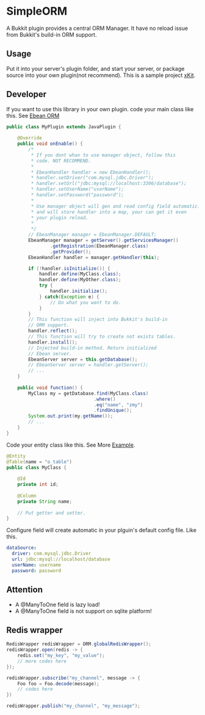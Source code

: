 # SimpleORM
A Bukkit plugin provides a central ORM Manager. It have no reload issue from
Bukkit's build-in ORM support.

## Usage
Put it into your server's plugin folder, and start your server,
or package source into your own plugin(not recommend).
This is a sample project [xKit](https://github.com/caoli5288/xKit).

## Developer
If you want to use this library in your own plugin. code your main
class like this. See [Ebean ORM](http://avaje.org/ebean/documentation.html)
```java
public class MyPlugin extends JavaPlugin {
    
    @Override
    public void onEnable() {
        /*
         * If you dont whan to use manager object, follow this
         * code. NOT RECOMMEND.
         *
         * EbeanHandler handler = new EbeanHandler();
         * handler.setDriver("com.mysql.jdbc.Driver");
         * handler.setUrl("jdbc:mysql://localhost:3306/database");
         * handler.setUserName("userName");
         * handler.setPassword("password");
         *
         * Use manager object will gen and read config field automatic.
         * and will store handler into a map, your can get it even
         * your plugin reload.
         *
         */
        // EbeanManager manager = EbeanManager.DEFAULT;
        EbeanManager manager = getServer().getServicesManager()
                .getRegistration(EbeanManager.class)
                .getProvider();
        EbeanHandler handler = manager.getHandler(this);

        if (!handler.isInitialize()) {
            handler.define(MyClass.class);
            handler.define(MyOther.class);
            try {
                handler.initialize();
            } catch(Exception e) {
                // Do what you want to do.
            }
        }
        // This function will inject into Bukkit's build-in 
        // ORM support.
        handler.reflect();
        // This function will try to create not exists tables.
        handler.install();
        // Injected build-in method. Return initialized 
        // Ebean server.
        EbeanServer server = this.getDatabase();
        // EbeanServer server = handler.getServer();
        // ...
    }
    
    public void function() {
        MyClass my = getDatabase.find(MyClass.class)
                                .where()
                                .eq("name", "zmy")
                                .findUnique();
        System.out.print(my.getName());
        // ...
    }
}
```
Code your entity class like this. See More [Example](https://github.com/ebean-orm/avaje-ebeanorm-examples/tree/master/a-basic/src/main/java/org/example/domain).
```java
@Entity
@Table(name = "o_table")
public class MyClass {
    
    @Id
    private int id;
    
    @Column
    private String name;
    
    // Put getter and setter.
}
```
Configure field will create automatic in your plguin's default config file.
Like this.
```yaml
dataSource:
  driver: com.mysql.jdbc.Driver
  url: jdbc:mysql://localhost/database
  userName: username
  password: password
```

## Attention
- A @ManyToOne field is lazy load!
- A @ManyToOne field is not support on sqlite platform!

## Redis wrapper
```java
RedisWrapper redisWrapper = ORM.globalRedisWrapper();
redisWrapper.open(redis -> {
    redis.set("my_key", "my_value");
    // more codes here
});

redisWrapper.subscribe("my_channel", message -> {
    Foo foo = Foo.decode(message);
    // codes here
})

redisWrapper.publish("my_channel", "my_message");

```